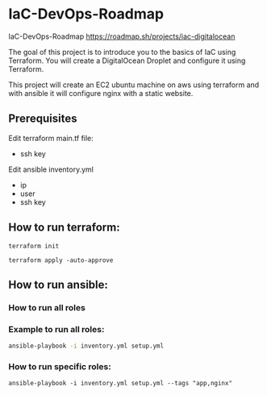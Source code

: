 # IaC-DevOps-Roadmap
IaC-DevOps-Roadmap
https://roadmap.sh/projects/iac-digitalocean

The goal of this project is to introduce you to the basics of IaC using Terraform. You will create a DigitalOcean Droplet and configure it using Terraform.

This project will create an EC2 ubuntu machine on aws using terraform and with ansible it will configure nginx with a static website.

## Prerequisites
Edit terraform main.tf file:
- ssh key

Edit ansible inventory.yml
- ip
- user
- ssh key

## How to run terraform:

```
terraform init
```

```
terraform apply -auto-approve
```

## How to run ansible:

### How to run all roles

### Example to run all roles:
```bash
ansible-playbook -i inventory.yml setup.yml
```
### How to run specific roles:
```
ansible-playbook -i inventory.yml setup.yml --tags "app,nginx"
```